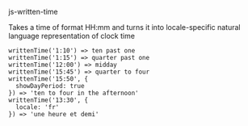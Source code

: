 js-written-time

Takes a time of format HH:mm and turns it into locale-specific natural language representation of clock time

```
writtenTime('1:10') => ten past one
writtenTime('1:15') => quarter past one
writtenTime('12:00') => midday
writtenTime('15:45') => quarter to four
writtenTime('15:50', {
  showDayPeriod: true
}) => 'ten to four in the afternoon'
writtenTime('13:30', {
  locale: 'fr'
}) => 'une heure et demi'
```

